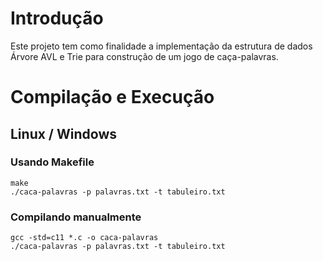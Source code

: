 # Introdução
Este projeto tem como finalidade a implementação da estrutura de dados Árvore AVL e Trie para construção de um jogo de caça-palavras.

# Compilação e Execução
## Linux / Windows
### Usando Makefile
```
make
./caca-palavras -p palavras.txt -t tabuleiro.txt
```
### Compilando manualmente
```
gcc -std=c11 *.c -o caca-palavras
./caca-palavras -p palavras.txt -t tabuleiro.txt
```
